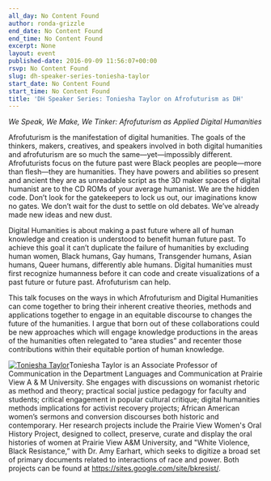 ```yaml
---
all_day: No Content Found
author: ronda-grizzle
end_date: No Content Found
end_time: No Content Found
excerpt: None
layout: event
published-date: 2016-09-09 11:56:07+00:00
rsvp: No Content Found
slug: dh-speaker-series-toniesha-taylor
start_date: No Content Found
start_time: No Content Found
title: 'DH Speaker Series: Toniesha Taylor on Afrofuturism as DH'
---
```


_We Speak, We Make, We Tinker: Afrofuturism as Applied Digital Humanities_

Afrofuturism is the manifestation of digital humanities. The goals of the thinkers, makers, creatives, and speakers involved in both digital humanities and afrofuturism are so much the same—yet—impossibly different. Afrofuturists focus on the future past were Black peoples are people—more than flesh—they are humanities. They have powers and abilities so present and ancient they are as unreadable script as the 3D maker spaces of digital humanist are to the CD ROMs of your average humanist. We are the hidden code. Don’t look for the gatekeepers to lock us out, our imaginations know no gates. We don’t wait for the dust to settle on old debates. We’ve already made new ideas and new dust.

Digital Humanities is about making a past future where all of human knowledge and creation is understood to benefit human future past. To achieve this goal it can’t duplicate the failure of humanities by excluding human women, Black humans, Gay humans, Transgender humans, Asian humans, Queer humans, differently able humans. Digital humanities must first recognize humanness before it can code and create visualizations of a past future or future past. Afrofuturism can help.

This talk focuses on the ways in which Afrofuturism and Digital Humanities can come together to bring their inherent creative theories, methods and applications together to engage in an equitable discourse to changes the future of the humanities. I argue that born out of these collaborations could be new approaches which will engage knowledge productions in the areas of the humanities often relegated to “area studies” and recenter those contributions within their equitable portion of human knowledge.

[![Toniesha Taylor](http://scholarslab.org/wp-content/uploads/2016/09/taylor.png)](http://scholarslab.org/wp-content/uploads/2016/09/taylor.png)Toniesha Taylor is an Associate Professor of Communication in the Department Languages and Communication at Prairie View A & M University. She engages with discussions on womanist rhetoric as method and theory; practical social justice pedagogy for faculty and students; critical engagement in popular cultural critique; digital humanities methods implications for activist recovery projects; African American women’s sermons and conversion discourses both historic and contemporary. Her research projects include the Prairie View Women's Oral History Project, designed to collect, preserve, curate and display the oral histories of women at Prairie View A&M University, and "White Violence, Black Resistance,” with Dr. Amy Earhart, which seeks to digitize a broad set of primary documents related to interactions of race and power. Both projects can be found at https://sites.google.com/site/bkresist/.
